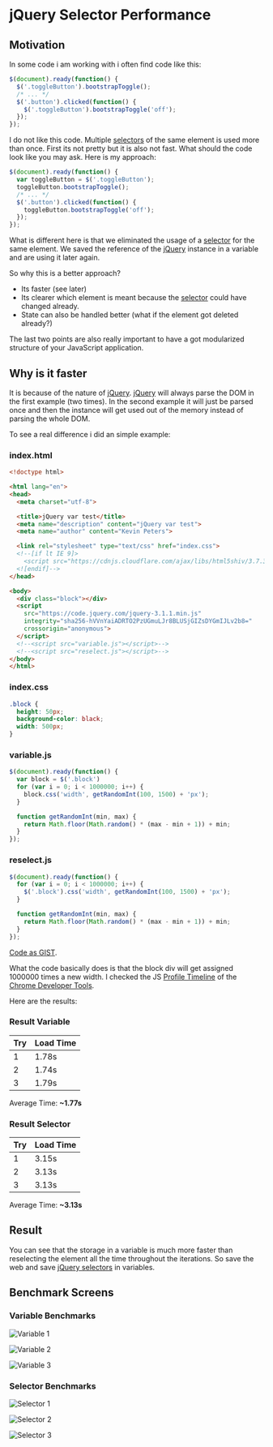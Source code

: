 # jQuery Selector Performance

## Motivation

In some code i am working with i often find code like this:

```javascript
$(document).ready(function() {
  $('.toggleButton').bootstrapToggle();
  /* ... */
  $('.button').clicked(function() {
    $('.toggleButton').bootstrapToggle('off');
  });
});
```

I do not like this code. Multiple [selectors](https://api.jquery.com/category/selectors/) of the same element is used more than once. First its not pretty but it is also not fast. What should the code look like you may ask. Here is my approach:

```javascript
$(document).ready(function() {
  var toggleButton = $('.toggleButton');
  toggleButton.bootstrapToggle();
  /* ... */
  $('.button').clicked(function() {
    toggleButton.bootstrapToggle('off');
  });
});
```

What is different here is that we eliminated the usage of a [selector](https://api.jquery.com/category/selectors/) for the same element. We saved the reference of the [jQuery](https://jquery.com/) instance in a variable and are using it later again.

So why this is a better approach?

- Its faster (see later)
- Its clearer which element is meant because the [selector](https://api.jquery.com/category/selectors/) could have changed already.
- State can also be handled better (what if the element got deleted already?)

The last two points are also really important to have a got modularized structure of your JavaScript application.

## Why is it faster

It is because of the nature of [jQuery](https://jquery.com/). [jQuery](https://jquery.com/) will always parse the DOM in the first example (two times). In the second example it will just be parsed once and then the instance will get used out of the memory instead of parsing the whole DOM.

To see a real difference i did an simple example:

### index.html

```html
<!doctype html>

<html lang="en">
<head>
  <meta charset="utf-8">

  <title>jQuery var test</title>
  <meta name="description" content="jQuery var test">
  <meta name="author" content="Kevin Peters">

  <link rel="stylesheet" type="text/css" href="index.css">
  <!--[if lt IE 9]>
    <script src="https://cdnjs.cloudflare.com/ajax/libs/html5shiv/3.7.3/html5shiv.js"></script>
  <![endif]-->
</head>

<body>
  <div class="block"></div>
  <script
    src="https://code.jquery.com/jquery-3.1.1.min.js"
    integrity="sha256-hVVnYaiADRTO2PzUGmuLJr8BLUSjGIZsDYGmIJLv2b8="
    crossorigin="anonymous">
  </script>
  <!--<script src="variable.js"></script>-->
  <!--<script src="reselect.js"></script>-->
</body>
</html>
```

### index.css

```css
.block {
  height: 50px;
  background-color: black;
  width: 500px;
}
```

### variable.js

```javascript
$(document).ready(function() {
  var block = $('.block')
  for (var i = 0; i < 1000000; i++) {
    block.css('width', getRandomInt(100, 1500) + 'px');
  }

  function getRandomInt(min, max) {
    return Math.floor(Math.random() * (max - min + 1)) + min;
  }
});
```

### reselect.js

```javascript
$(document).ready(function() {
  for (var i = 0; i < 1000000; i++) {
    $('.block').css('width', getRandomInt(100, 1500) + 'px');
  }

  function getRandomInt(min, max) {
    return Math.floor(Math.random() * (max - min + 1)) + min;
  }
});
```

[Code as GIST](https://gist.github.com/igeligel/e78aa7fae225a19888ac667f34e13a25).

What the code basically does is that the block div will get assigned 1000000 times a new width. I checked the JS [Profile Timeline](https://developers.google.com/web/tools/chrome-devtools/evaluate-performance/timeline-tool) of the [Chrome Developer Tools](https://developer.chrome.com/devtools).

Here are the results:

### Result Variable

| Try | Load Time |
| --- | --------- |
| 1   | 1.78s     |
| 2   | 1.74s     |
| 3   | 1.79s     |

Average Time: __~1.77s__

### Result Selector

| Try | Load Time |
| --- | --------- |
| 1   | 3.15s     |
| 2   | 3.13s     |
| 3   | 3.13s     |

Average Time: __~3.13s__

## Result

You can see that the storage in a variable is much more faster than reselecting the element all the time throughout the iterations. So save the web and save [jQuery selectors](https://api.jquery.com/category/selectors/) in variables.

## Benchmark Screens

### Variable Benchmarks

![Variable 1](http://i.imgur.com/rl7vvdI.png "Variable 1")

![Variable 2](http://i.imgur.com/lrWajJ5.png "Variable 2")

![Variable 3](http://i.imgur.com/kq76RjW.png "Variable 3")

### Selector Benchmarks

![Selector 1](http://i.imgur.com/8YcAiOW.png "Selector 1")

![Selector 2](http://i.imgur.com/mKYZNfk.png "Selector 2")

![Selector 3](http://i.imgur.com/v78916T.png "Selector 3")
